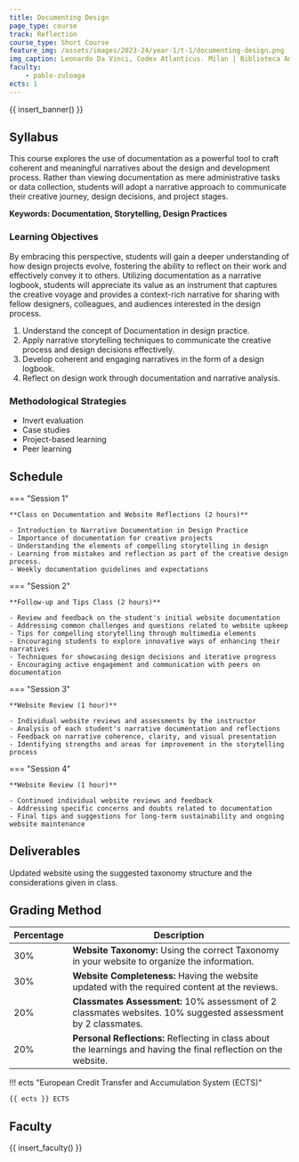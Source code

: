 ```yaml
---
title: Documenting Design
page_type: course
track: Reflection
course_type: Short Course
feature_img: /assets/images/2023-24/year-1/t-1/documenting-design.png
img_caption: Leonardo Da Vinci, Codex Atlanticus. Milan | Biblioteca Ambrosiana
faculty:
    - pablo-zuloaga
ects: 1
---
```


{{ insert_banner() }}

## Syllabus

This course explores the use of documentation as a powerful tool to craft coherent and meaningful narratives about the design and development process. Rather than viewing documentation as mere administrative tasks or data collection, students will adopt a narrative approach to communicate their creative journey, design decisions, and project stages.

**Keywords: Documentation, Storytelling, Design Practices**

### Learning Objectives

By embracing this perspective, students will gain a deeper understanding of how design projects evolve, fostering the ability to reflect on their work and effectively convey it to others. Utilizing documentation as a narrative logbook, students will appreciate its value as an instrument that captures the creative voyage and provides a context-rich narrative for sharing with fellow designers, colleagues, and audiences interested in the design process.

1. Understand the concept of Documentation in design practice.
2. Apply narrative storytelling techniques to communicate the creative process and design decisions effectively.
3. Develop coherent and engaging narratives in the form of a design logbook.
4. Reflect on design work through documentation and narrative analysis.

### Methodological Strategies

- Invert evaluation
- Case studies
- Project-based learning
- Peer learning

## Schedule

=== "Session 1"

    **Class on Documentation and Website Reflections (2 hours)**

    - Introduction to Narrative Documentation in Design Practice
    - Importance of documentation for creative projects
    - Understanding the elements of compelling storytelling in design
    - Learning from mistakes and reflection as part of the creative design process.
    - Weekly documentation guidelines and expectations

=== "Session 2"

    **Follow-up and Tips Class (2 hours)**

    - Review and feedback on the student's initial website documentation
    - Addressing common challenges and questions related to website upkeep
    - Tips for compelling storytelling through multimedia elements
    - Encouraging students to explore innovative ways of enhancing their narratives
    - Techniques for showcasing design decisions and iterative progress
    - Encouraging active engagement and communication with peers on documentation

=== "Session 3"

    **Website Review (1 hour)**

    - Individual website reviews and assessments by the instructor
    - Analysis of each student's narrative documentation and reflections
    - Feedback on narrative coherence, clarity, and visual presentation
    - Identifying strengths and areas for improvement in the storytelling process
    
=== "Session 4"

    **Website Review (1 hour)**

    - Continued individual website reviews and feedback
    - Addressing specific concerns and doubts related to documentation
    - Final tips and suggestions for long-term sustainability and ongoing website maintenance

## Deliverables

Updated website using the suggested taxonomy structure and the considerations given in class.

## Grading Method

| Percentage             | Description                         |
| -----------------------| ------------------------------------|
| 30% | **Website Taxonomy:** Using the correct Taxonomy in your website to organize the information.|
| 30% | **Website Completeness:** Having the website updated with the required content at the reviews.|
| 20% | **Classmates Assessment:** 10% assessment of 2 classmates websites. 10% suggested assessment by 2 classmates.|
| 20% | **Personal Reflections:** Reflecting in class about the learnings and having the final reflection on the website.|

!!! ects "European Credit Transfer and Accumulation System (ECTS)"

    {{ ects }} ECTS

## Faculty 

{{ insert_faculty() }}